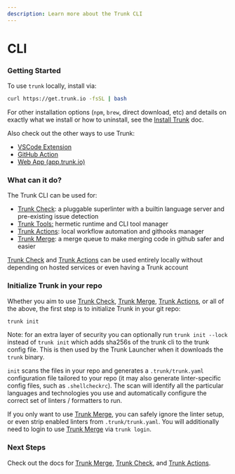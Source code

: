 ```yaml
---
description: Learn more about the Trunk CLI
---
```


# CLI

### Getting Started

To use `trunk` locally, install via:

```bash
curl https://get.trunk.io -fsSL | bash
```

For other installation options (`npm`, `brew`, direct download, etc) and details on exactly what we install or how to uninstall, see the [Install Trunk](install-trunk.md) doc.

Also check out the other ways to use Trunk:

* [VSCode Extension](https://marketplace.visualstudio.com/items?itemName=trunk.io)
* [GitHub Action](https://github.com/marketplace/actions/trunk-check)
* [Web App (app.trunk.io)](https://app.trunk.io)

### What can it do?

The Trunk CLI can be used for:

* [Trunk Check](../): a pluggable superlinter with a builtin language server and pre-existing issue detection
* [Trunk Tools:](../tools/) hermetic runtime and CLI tool manager
* [Trunk Actions](../actions/): local workflow automation and githooks manager
* [Trunk Merge](../../merge-graph/): a merge queue to make merging code in github safer and easier

[Trunk Check](../) and [Trunk Actions](../actions/) can be used entirely locally without depending on hosted services or even having a Trunk account

### Initialize Trunk in your repo

Whether you aim to use [Trunk Check](../), [Trunk Merge](../../merge-graph/merge/), [Trunk Actions](../actions/), or all of the above, the first step is to initialize Trunk in your git repo:

```bash
trunk init
```

Note: for an extra layer of security you can optionally run `trunk init --lock` instead of `trunk init` which adds sha256s of the trunk cli to the trunk config file. This is then used by the Trunk Launcher when it downloads the `trunk` binary.

`init` scans the files in your repo and generates a `.trunk/trunk.yaml` configuration file tailored to your repo (it may also generate linter-specific config files, such as `.shellcheckrc`). The scan will identify all the particular languages and technologies you use and automatically configure the correct set of linters / formatters to run.

If you only want to use [Trunk Merge](../../merge-graph/merge/), you can safely ignore the linter setup, or even strip enabled linters from `.trunk/trunk.yaml`. You will additionally need to login to use [Trunk Merge](../../merge-graph/merge/) via `trunk login`.

### Next Steps

Check out the docs for [Trunk Merge](../../merge-graph/merge/), [Trunk Check](../), and [Trunk Actions](../actions/).
